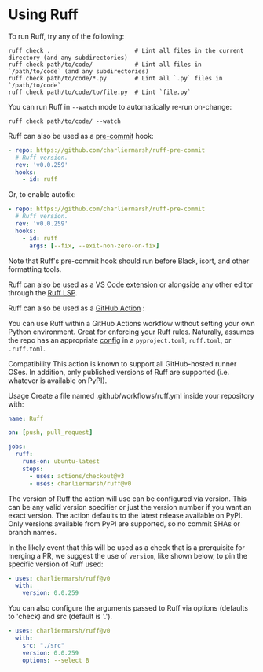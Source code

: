 # Using Ruff

To run Ruff, try any of the following:

```shell
ruff check .                        # Lint all files in the current directory (and any subdirectories)
ruff check path/to/code/            # Lint all files in `/path/to/code` (and any subdirectories)
ruff check path/to/code/*.py        # Lint all `.py` files in `/path/to/code`
ruff check path/to/code/to/file.py  # Lint `file.py`
```

You can run Ruff in `--watch` mode to automatically re-run on-change:

```shell
ruff check path/to/code/ --watch
```

Ruff can also be used as a [pre-commit](https://pre-commit.com) hook:

```yaml
- repo: https://github.com/charliermarsh/ruff-pre-commit
  # Ruff version.
  rev: 'v0.0.259'
  hooks:
    - id: ruff
```

Or, to enable autofix:

```yaml
- repo: https://github.com/charliermarsh/ruff-pre-commit
  # Ruff version.
  rev: 'v0.0.259'
  hooks:
    - id: ruff
      args: [--fix, --exit-non-zero-on-fix]
```

Note that Ruff's pre-commit hook should run before Black, isort, and other formatting tools.

Ruff can also be used as a [VS Code extension](https://github.com/charliermarsh/ruff-vscode) or
alongside any other editor through the [Ruff LSP](https://github.com/charliermarsh/ruff-lsp).

Ruff can also be used as a [GitHub Action](https://github.com/features/actions) :

You can use Ruff within a GitHub Actions workflow without setting your own Python environment. Great for enforcing your Ruff rules.  Naturally, assumes the repo has an appropriate [config](https://beta.ruff.rs/docs/configuration/) in a `pyproject.toml`, `ruff.toml`, or `.ruff.toml`.

Compatibility
This action is known to support all GitHub-hosted runner OSes. In addition, only published versions of Ruff are supported (i.e. whatever is available on PyPI).

Usage
Create a file named .github/workflows/ruff.yml inside your repository with:

```yaml
name: Ruff

on: [push, pull_request]

jobs:
  ruff:
    runs-on: ubuntu-latest
    steps:
      - uses: actions/checkout@v3
      - uses: charliermarsh/ruff@v0
```

The version of Ruff the action will use can be configured via version. This can be any valid version specifier or just the version number if you want an exact version. The action defaults to the latest release available on PyPI. Only versions available from PyPI are supported, so no commit SHAs or branch names.  

In the likely event that this will be used as a check that is a prerquisite for merging a PR, we suggest the use of `version`, like shown below, to pin the specific version of Ruff used:

```yaml
- uses: charliermarsh/ruff@v0
  with:
    version: 0.0.259
```

You can also configure the arguments passed to Ruff via options (defaults to 'check) and src (default is '.').

```yaml
- uses: charliermarsh/ruff@v0
  with:
    src: "./src"
    version: 0.0.259
    options: --select B
```
